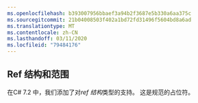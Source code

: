 ```yaml
---
ms.openlocfilehash: b393007956bbaef3a94b2f3687e5b330a6aa375c
ms.sourcegitcommit: 21b04008503f402a1bd72fd31496f5604bd8a6ad
ms.translationtype: MT
ms.contentlocale: zh-CN
ms.lasthandoff: 03/11/2020
ms.locfileid: "79484176"
---
```

## <a name="ref-structs-and-span"></a>Ref 结构和范围

在C# 7.2 中，我们添加了对*ref 结构*类型的支持。  这是规范的占位符。
